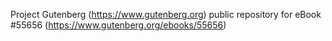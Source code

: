 Project Gutenberg (https://www.gutenberg.org) public repository for
eBook #55656 (https://www.gutenberg.org/ebooks/55656)
